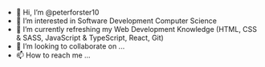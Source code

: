 - 👋 Hi, I’m @peterforster10
- 👀 I’m interested in Software Development Computer Science
- 🌱 I’m currently refreshing my Web Development Knowledge (HTML, CSS & SASS, JavaScript & TypeScript, React, Git)
- 💞️ I’m looking to collaborate on ...
- 📫 How to reach me ...

<!---
peterforster10/peterforster10 is a ✨ special ✨ repository because its `README.md` (this file) appears on your GitHub profile.
You can click the Preview link to take a look at your changes.
--->
